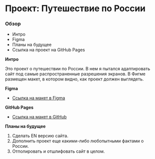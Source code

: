 # Проект: Путешествие по России

### Обзор
* Интро
* Figma
* Планы на будущее
* Ссылка на проект на GitHub Pages

**Интро**

Это проект о путешествии по России. В нем я пытался адаптировать сайт под самые распространенные разрешения экранов.
В Фигме размещен макет, в котором видно, как проект должен выглядеть. 

**Figma**

* [Ссылка на макет в Figma](https://www.figma.com/file/5S2WSbEFL6awjVWJ0NWL8Q/Sprint-3_-Russia-_-desktop-mobile?node-id=28503%3A0)

**GitHub Pages**

* [Ссылка на макет в GitHub](https://rusgic.github.io/russian-travel/index.html)

**Планы на будущее**

1. Сделать EN версию сайта.
2. Дополнить проект еще какими-либо любопытными фактами о России.
3. Отполировать и отшлифовать сайт в целом.
